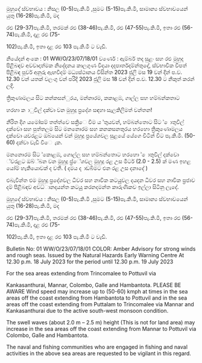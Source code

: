 මුහුදේ ස්වභාවය : නිසල (0-5)පැ.කි.මී ,සුමට (5-15)පැ.කි.මී, සාමාන්‍ය ස්වභාවයෙන් යුතු (16-28)පැ.කි.මී, මද

රළු (29-37)පැ.කි.මී, තරමක් රළු (38-46)පැ.කි.මී, රළු (47-55)පැ.කි.මී, ඉතා රළු (56-74)පැ.කි.මී, දළ රළු (75-

102)පැ.කි.මී, ඉතා දළ රළු 103 පැ.කි.මී ට වැඩි.

නියේදන්‍ අංකෙ : 01 WW/O/23/07/18/01 වර්ණෙ : ඇම්බර් තද සුළං සහ රළු මුහුද පිළිබඳව අවවාදාත්මක නිදේදනය කාලගුණ විදයා දදපාර්තදම්න්තුදේ, ස්වභාවික විපත් පිළිබඳ පූර්ව අනුරු ඇඟවීදම් මධ්‍යස්ථානය විසින්ත 2023 ජුලි මස 19 වන්‍ දින්‍ ප.ව. 12.30 වන්‍ යතක් වලංගු වන්‍ පරිදි 2023 ජුලි මස 18 වන්‍ දින්‍ ප.ව. 12.30 ට නිකුත් කරන්‍ ලදි.

ත්‍රිකුණාමලය සිට කන්කසන්ුරය, මන්නාරම, කකාළඹ, ගාල්ල සහ හම්බන්කතාට

හරහා ක ාුවිල් දක්වා වන මුහුදු ප්‍රදේශ සඳහා සැලකිලිමත් වන්තන!

නිරිත දිග යමෝසම් තත්ත්වෙ සක්‍රිෙ වීම ය ්තුයවන්, හම්බන්තොට සිට ් ොතුවිල් දක්වො සහ පුත්තලම සිට මනනොරම සහ කනකසනතුරය හරහො ත්‍රිකුණොමලය දක්වො යවරළට ඔබ්යෙන් වන්‍ මුහුදු ප්‍රයේශවල සුළයේ යේගෙ විටින් විට පැ.කි.මී. (50-60) දක්වා වැඩි විෙ ැක.

මනනොරම සිට ්කොළඹ, ගොල්ල සහ හම්බන්තොට හරහො ් ොතුවිල් දක්වො ්වරළට ඔබ්්බන වන මුහුදු ප්‍ර්ේශවල මුහුදු රළ උස මීටර් (2.0 - 2.5) ක් මණ ඉහළ යෝම් හැකියොවක් ද වතී. ( දමය ද ාඩබිමට එන රළ උස දනාදේ )

එබැවින්ත එම මුහුදු ප්‍රදේශවල ධීවර සහ නාවික කටයුුවල දයදන ධීවර සහ නාවික ප්‍රජාව දම් පිළිබඳව අවධ්‍ානදයන්ත කටයුු කරනදමන්ත කාරුණිකව ඉල්ලා සිටිනු ලැදේ.

මුහුදේ ස්වභාවය : නිසල (0-5)පැ.කි.මී ,සුමට (5-15)පැ.කි.මී, සාමාන්‍ය ස්වභාවයෙන් යුතු (16-28)පැ.කි.මී, මද

රළු (29-37)පැ.කි.මී, තරමක් රළු (38-46)පැ.කි.මී, රළු (47-55)පැ.කි.මී, ඉතා රළු (56-74)පැ.කි.මී, දළ රළු (75-

102)පැ.කි.මී, ඉතා දළ රළු 103 පැ.කි.මී ට වැඩි.

Bulletin No: 01 WW/O/23/07/18/01 COLOR: Amber Advisory for strong winds and rough seas. Issued by the Natural Hazards Early Warning Centre At 12.30 p.m. 18 July 2023 for the period until 12.30 p.m. 19 July 2023

For the sea areas extending from Trincomalee to Pottuvil via

Kankasanthurai, Mannar, Colombo, Galle and Hambantota. PLEASE BE AWARE Wind speed may increase up to (50-60) kmph at times in the sea areas off the coast extending from Hambantota to Pottuvil and in the sea areas off the coast extending from Puttalam to Trincomalee via Mannar and Kankasanthurai due to the active south-west monsoon condition.

The swell waves (about 2.0 m – 2.5 m) height (This is not for land area) may increase in the sea areas off the coast extending from Mannar to Pottuvil via Colombo, Galle and Hambantota.

The naval and fishing communities who are engaged in fishing and naval activities in the above sea areas are requested to be vigilant in this regard.